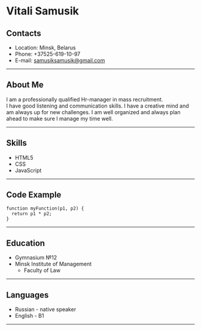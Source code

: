 # Vitali Samusik #
## Contacts ##
* Location: Minsk, Belarus
* Phone: +37525-619-10-97
* E-mail:  samusiksamusik@gmail.com
-----
## About Me ##
I am a professionally qualified Hr-manager in mass recruitment.     
I have good listening and communication skills. 
I have a creative mind and am always up for new challenges.
I am well organized and always plan ahead to make sure I manage my time well.  

-----

## Skills ##
* HTML5
* CSS
* JavaScript

------

## Code Example ##
```
function myFunction(p1, p2) {
  return p1 * p2;  
}
```
-----
## Education ##
* Gymnasium №12
* Minsk Institute of Management
    * Faculty of Law 
-----
## Languages ##
* Russian - native speaker
* English - B1
-----
